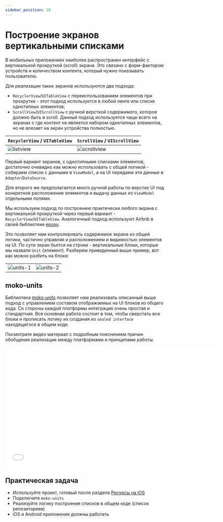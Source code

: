 ```yaml
---
sidebar_position: 10
---
```

# Построение экранов вертикальными списками

В мобильных приложениях наиболее распространен интерфейс с вертикальной прокруткой (scroll) экрана. Это связано с форм-фактором устройств и количеством контента, который нужно показывать пользователю.

Для реализации таких экранов используются два подхода:
- `RecyclerView`/`UITableView` с переиспользованием элементов при прокрутке - этот подход используется в любой ленте или списке однотипных элементов;
- `ScrollView`/`UIScrollView` с ручной версткой содержимого, которое должно быть в scroll. Данный подход используется чаще всего на экранах с где контент не является набором однотипных элементов, но не влезает на экран устройства полностью.

| `RecyclerView` / `UITableView` | `ScrollView` / `UIScrollView` |
| ----- | ----- |
| ![listview](media/listview.png) | ![scrollview](media/scrollview.png) |

Первый вариант экранов, с однотипными списками элементов, достаточно очевидно как можно использовать с общей логикой - собираем список с данными в `ViewModel`, а на UI передаем эти данные в `Adapter`/`DataSource`. 

Для второго же предполагается много ручной работы по верстке UI под конкретное расположение элементов и выдачу данных из `ViewModel` отдельными полями.

Мы используем подход по построению практически любого экрана с вертикальной прокруткой через первый вариант - `RecyclerView`/`UITableView`. Аналогичный подход используют Airbnb в своей библиотеке [epoxy](https://github.com/airbnb/epoxy).

Это позволяет нам контролировать содержимое экрана из общей логики, частично управляя и расположением и видимостью элементов на UI. По сути экран бьется на строки - вертикальные блоки, которые мы назвали `Unit` (элемент). Разберем приведенный выше пример, вот как можно разбить на блоки:

|  |  |
| ----- | ----- |
| ![units-1](media/scrollview-units-1.png) | ![units-2](media/scrollview-units-2.png) |

## moko-units

Библиотека [moko-units](https://github.com/icerockdev/moko-units) позволяет нам реализовать описанный выше подход с управлением составом отображаемых на UI блоков из общего кода. Со стороны каждой платформы интеграция очень простая и стандартная. Вся основная работа состоит в том, чтобы сверстать все блоки и прописать логику их создания из `sealed interface` находящегося в общем коде.

Посмотрите видео материал с подробным пояснением причин обобщения реализации между платформами и принципами работы.

<iframe src="//www.youtube.com/embed/ES6lHIwp5Jw?list=PL6yFiPOVXVUi90sQ66dtmuXP-1-TeHwl5" frameborder="0" allowfullscreen width="675" height="380"></iframe>

## Практическая задача
- Используйте проект, готовый после раздела [Ресурсы на iOS](./ios-resources#практическое-задание)
- Подключите `moko-units`
- Реализуйте логику построения списков в общем коде (список репозиториев)
- iOS и Android приложения должны работать
